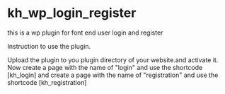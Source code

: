 # kh_wp_login_register
this is a wp plugin for font end user login and register


Instruction to use the plugin.

Upload the plugin to you plugin directory of your website.and activate it.
Now create a page with the name of "login" and use the shortcode [kh_login]
and create a page with the name of "registration" and use the shortcode [kh_registration]
